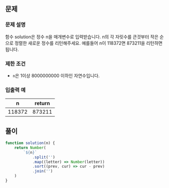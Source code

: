 ## 문제

### 문제 설명

함수 solution은 정수 n을 매개변수로 입력받습니다. n의 각 자릿수를 큰것부터 작은 순으로 정렬한 새로운 정수를 리턴해주세요. 예를들어 n이 118372면 873211을 리턴하면 됩니다.

### 제한 조건

- `n`은 1이상 8000000000 이하인 자연수입니다.

### 입출력 예

| n | return |
| - | ------ |
| 118372 | 873211 |

## 풀이

```javascript
function solution(n) {
    return Number(
        `${n}`
            .split('')
            .map((letter) => Number(letter))
            .sort((prev, cur) => cur - prev)
            .join('')
    )
}
```
